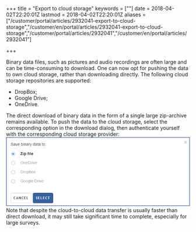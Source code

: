 ﻿+++
title = "Export to cloud storage"
keywords = [""]
date = 2018-04-02T22:20:01Z
lastmod = 2018-04-02T22:20:01Z
aliases = ["/customer/portal/articles/2932041-export-to-cloud-storage","/customer/en/portal/articles/2932041-export-to-cloud-storage","/customer/portal/articles/2932041","/customer/en/portal/articles/2932041"]

+++

Binary data files, such as pictures and audio recordings are often large
and can be time-consuming to download. One can now opt for pushing the
data to own cloud storage, rather than downloading directly. The
following cloud storage repositories are supported:

-   DropBox;
-   Google Drive;
-   OneDrive.

The direct download of binary data in the form of a single large
zip-archive remains available. To push the data to the cloud storage,
select the corresponding option in the download dialog, then
authenticate yourself with the corresponding cloud storage provider:  
![Export to a cloud storage provider](images/866693.png)  
<span class="underline">Note</span> that despite the cloud-to-cloud data
transfer is usually faster than direct download, it may still take
significant time to complete, especially for large surveys.
